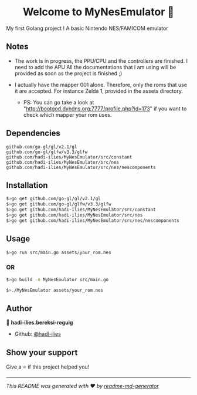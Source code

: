 <h1 align="center">Welcome to MyNesEmulator 👋</h1>
  My first Golang project ! A basic Nintendo NES/FAMICOM emulator

## Notes

  * The work is in progress, the PPU/CPU and the controllers are finished. I need to add the APU
    All the documentations that I am using will be provided as soon as the project is finished ;)

  * I actually have the mapper 001 alone. Therefore, only the roms that use it are accepted.
    For instance Zelda 1, provided in the assets directory.

    * PS: You can go take a look at "http://bootgod.dyndns.org:7777/profile.php?id=173" if you want to check which mapper your   rom uses.

## Dependencies

    github.com/go-gl/gl/v2.1/gl
    github.com/go-gl/glfw/v3.3/glfw
    github.com/hadi-ilies/MyNesEmulator/src/constant
    github.com/hadi-ilies/MyNesEmulator/src/nes
    github.com/hadi-ilies/MyNesEmulator/src/nes/nescomponents

## Installation

```sh
$>go get github.com/go-gl/gl/v2.1/gl
$>go get github.com/go-gl/glfw/v3.3/glfw
$>go get github.com/hadi-ilies/MyNesEmulator/src/constant
$>go get github.com/hadi-ilies/MyNesEmulator/src/nes
$>go get github.com/hadi-ilies/MyNesEmulator/src/nes/nescomponents
```

## Usage

```sh
$>go run src/main.go assets/your_rom.nes
```
### OR

```sh
$>go build -o MyNesEmulator src/main.go

$>./MyNesEmulator assets/your_rom.nes
```

## Author

👤 **hadi-ilies.bereksi-reguig**

* Github: [@hadi-ilies](https://github.com/hadi-ilies)

## Show your support

Give a ⭐️ if this project helped you!

***
_This README was generated with ❤️ by [readme-md-generator](https://github.com/kefranabg/readme-md-generator)_
